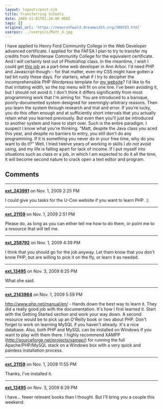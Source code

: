 ```yaml
---
layout: layouts/post.njk
title: Transferring Schools
date: 2009-11-01T01:24:00.000Z
tags: []
original_url: 'https://nemorathwald.dreamwidth.org/300593.html'
userpic: ../userpics/Matt_4.jpg
---
```

I have applied to Henry Ford Community College in the Web Developer advanced certificate. I applied for the FAFSA I plan to try to transfer my credits from Washtenaw Community College for the equivalent certificate. And I will certainly test out of Photoshop class. In the meantime, I wish I could get [this job](http://jobs.metafilter.com/544/Part-Time-Web-Developer) as a part-time web developer in Ann Arbor. I'd need PHP and Javascript though-- for that matter, even my CSS might have gotten a tad bit rusty these days. For starters, what if I try to decipher the incomprehensible PHP Wordpress template for [my website](http://nemorathwald.com)? I'd like to fix that irritating width, so the top menu will fit on one line. I've been avoiding it, but I should not avoid it. I don't think it differs significantly from most programming work that I'm aiming for. You are introduced to a baroque, poorly-documented system designed for seemingly-arbitrary reasons. Then you learn the system through research and trial and error. If you're lucky, you do this often enough and at sufficiently short intervals that you actually retain what you learned previously. But even then you'll just be introduced to another system and have to start over. Such is the entire paradigm. I suspect I know what you're thinking. "Matt, despite the Java class you aced this year, and despite no barriers to entry, you still don't do any programming. If it is something you never do in your free time, why do you want to do it?" Well, I tried twelve years of working in skills I _do not_ avoid using, and my life is falling apart for lack of income. If I put myself into situations such as class or a job, in which I am expected to do it all the time, it will become second nature to crack open a text editor and program.

## Comments

---

**[ext_243991](https://www.dreamwidth.org/users/ext_243991)** on Nov. 1, 2009 2:25 PM

I could give you tasks for the U-Con website if you want to learn PHP. :)

---

**[ext_21159](https://www.dreamwidth.org/users/ext_21159)** on Nov. 1, 2009 2:51 PM

Please do, as long as you can either tell me how to do them, or point me to a resource that will tell me.

---

**[ext_258792](https://www.dreamwidth.org/users/ext_258792)** on Nov. 1, 2009 4:39 PM

I think that you should go for the job anyway. Let them know that you don't know PHP, but are willing to pick it on the fly, or learn it as needed.

---

**[ext_13495](https://www.dreamwidth.org/users/ext_13495)** on Nov. 3, 2009 8:25 PM

What she said.

---

**[ext_2143964](https://www.dreamwidth.org/users/ext_2143964)** on Nov. 1, 2009 5:59 PM

http://www.php.net/manual/en/ - Hands down the best way to learn it. They did a really good job with the documentation. It's how I first learned it. Start with the Getting Started section and work your way down. A second resource would be to pick up an O'Reilly book or two about PHP. Don't forget to work on learning MySQL if you haven't already. It's a nice database. Also, both PHP and MySQL can be installed on Windows if you want to play with them there. I highly recommend XAMPP (http://sourceforge.net/projects/xampp/) for running the full Apache/PHP/MySQL stack on a Windows box with a very quick and painless installation process.

---

**[ext_21159](https://www.dreamwidth.org/users/ext_21159)** on Nov. 1, 2009 11:55 PM

Thanks, I've installed it.

---

**[ext_13495](https://www.dreamwidth.org/users/ext_13495)** on Nov. 3, 2009 8:29 PM

I have... fewer relevant books than I thought. But I'll bring you a couple this weekend.
